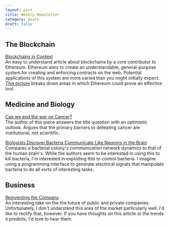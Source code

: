 ```yaml
---
layout: post
title: Weekly Newsletter
category: posts
draft: false 
---
```

## The Blockchain
[Blockchains in Context](http://bit.ly/1Wcrtsp)  
An easy to understand article about blockchains by a core
contributor to Ethereum. Ethereum aims to create an understandable,
general-purpose system for creating and enforcing contracts on the web.
Potential applications of this system are more varied than you might initially
expect. [This picture](http://i.imgur.com/mh7b0Vy.png) breaks down areas in
which Ethereum could prove an effective tool.

## Medicine and Biology
[Can we end the war on Cancer?](http://bit.ly/1Gy87w4)  
The author of this piece answers the title question with an optimistic outlook.
Argues that the primary barriers to defeating cancer are institutional, not
scientific.

[Biologists Discover Bacteria Communicate Like Neurons in the
Brain](http://tinyurl.com/nry8ypk)  
Compares a bacterial colony's communication network dynamics to that of the human
brain's. While the authors seem to be interested in using this to kill bacteria,
I'm interested in exploiting this to control bacteria. I imagine using a
programming interface to generate electrical signals that manipulate bacteria to
do all sorts of interesting tasks.


## Business
[Reinventing the Company](http://bit.ly/1MMR4Dk)  
An interesting take on the the future of public and private companies.
Unfortunately, I don't understand this area of the market
particularly well. I'd like to rectify that, however. If you have thoughts on
this article or the trends it predicts, I'd love to hear them.
